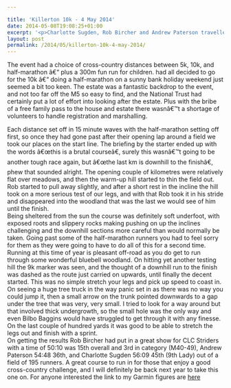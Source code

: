 ```yaml
---

title: 'Killerton 10k - 4 May 2014'
date: 2014-05-08T19:08:25+01:00
excerpt: '<p>Charlotte Sugden, Rob Bircher and Andrew Paterson travelled to Exeter for a race at the National Trust Killerton Estate on Sunday. Andrew reports..........</p>'
layout: post
permalink: /2014/05/killerton-10k-4-may-2014/
---
```

The event had a choice of cross-country distances between 5k, 10k, and half-marathon â€“ plus a 300m fun run for children. had all decided to go for the 10k â€“ doing a half-marathon on a sunny bank holiday weekend just seemed a bit too keen. The estate was a fantastic backdrop to the event, and not too far off the M5 so easy to find, and the National Trust had certainly put a lot of effort into looking after the estate. Plus with the bribe of a free family pass to the house and estate there wasnâ€™t a shortage of volunteers to handle registration and marshalling.

Each distance set off in 15 minute waves with the half-marathon setting off first, so once they had gone past after their opening lap around a field we took our places on the start line. The briefing by the starter ended up with the words â€œthis is a brutal courseâ€, surely this wasnâ€™t going to be another tough race again, but â€œthe last km is downhill to the finishâ€, phew that sounded alright. The opening couple of kilometres were relatively flat over meadows, and then the warm-up hill started to thin the field out. Rob started to pull away slightly, and after a short rest in the incline the hill took on a more serious test of our legs, and with that Rob took it in his stride and disappeared into the woodland that was the last we would see of him until the finish.  
Being sheltered from the sun the course was definitely soft underfoot, with exposed roots and slippery rocks making pushing on up the inclines challenging and the downhill sections more careful than would normally be taken. Going past some of the half-marathon runners you had to feel sorry for them as they were going to have to do all of this for a second time. Running at this time of year is pleasant off-road as you do get to run through some wonderful bluebell woodland. On hitting yet another testing hill the 9k marker was seen, and the thought of a downhill run to the finish was dashed as the route just carried on upwards, until finally the decent started. This was no simple stretch your legs and pick up speed to coast in. On seeing a huge tree truck in the way panic set in as there was no way you could jump it, then a small arrow on the trunk pointed downwards to a gap under the tree that was very, very small. I tried to look for a way around but that involved thick undergrowth, so the small hole was the only way and even Bilbo Baggins would have struggled to get through it with any finesse. On the last couple of hundred yards it was good to be able to stretch the legs out and finish with a sprint.  
On getting the results Rob Bircher had put in a great show for CLC Striders with a time of 50:10 was 15th overall and 3rd in category (M40-49), Andrew Paterson 54:48 36th, and Charlotte Sugden 56:09 45th (9th Lady) out of a field of 195 runners. A great course to run in for those that enjoy a good cross-country challenge, and I will definitely be back next year to take this one on. For anyone interested the link to my Garmin figures are <a href="https://connect.garmin.com/activity/494116499" target="_blank" rel="nofollow">here</a></p>